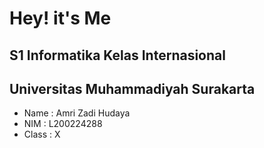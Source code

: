 # Hey! it's Me
## S1 Informatika Kelas Internasional
## Universitas Muhammadiyah Surakarta

- Name	: Amri Zadi Hudaya
- NIM	: L200224288
- Class : X

